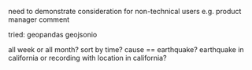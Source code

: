 need to demonstrate consideration for non-technical users e.g. product manager
comment

tried:
geopandas
geojsonio

all week or all month?
sort by time?
cause == earthquake?
earthquake in california or recording with location in california?
